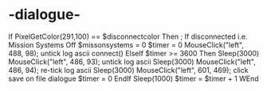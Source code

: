 # -dialogue-
  If PixelGetColor(291,100) == $disconnectcolor  Then ; If disconnected i.e. Mission Systems Off       $missonsystems = 0       $timer = 0       MouseClick("left", 488, 98); untick log ascii       connect()    ElseIf $timer >= 3600 Then       Sleep(3000)       MouseClick("left", 486, 93); untick log ascii       Sleep(3000)       MouseClick("left", 486, 94); re-tick log ascii       Sleep(3000)       MouseClick("left", 601, 469); click save on file dialogue       $timer = 0    EndIf    Sleep(1000)    $timer = $timer + 1 WEnd

